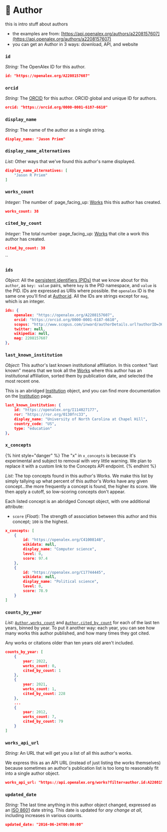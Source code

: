 # 👩 Author

this is intro stuff about authors

* the examples are from: [https://api.openalex.org/authors/a2208157607](https://api.openalex.org/authors/a2208157607)
* you can get an Author in 3 ways: download, API, and website

### `id`

_String:_ The OpenAlex ID for this author.

```json
id: "https://openalex.org/A2208157607"
```

### `orcid`

_String:_ The [ORCID](https://en.wikipedia.org/wiki/ORCID) for this author. ORCID global and unique ID for authors.

```json
orcid: "https://orcid.org/0000-0001-6187-6610"
```



### `display_name`

_String:_ The name of the author as a single string.

```json
display_name: "Jason Priem"
```



### `display_name_alternatives`

_List:_ Other ways that we've found this author's name displayed.

```json
display_name_alternatives: [
    "Jason R Priem"
]
```

### `works_count`

_Integer:_ The number of :page\_facing\_up: [Works](work.md) this this author has created.

```json
works_count: 38 
```

### `cited_by_count`

_Integer:_ The total number :page\_facing\_up: [Works](work.md) that cite a work this author has created.

```json
cited_by_count: 38 
```

``

### `ids`

_Object:_ All the [persistent identifiers (PIDs)](https://en.wikipedia.org/wiki/Persistent\_identifier) that we know about for this `author`, as `key: value` pairs, where `key` is the PID namespace, and `value` is the PID. IDs are expressed as URIs where possible. the `openalex` ID is the same one you'll find at [Author.id](author.md#id). All the IDs are strings except for  `mag`, which is an integer.

```json
ids: {
    openalex: "https://openalex.org/A2208157607",
    orcid: "https://orcid.org/0000-0001-6187-6610",
    scopus: "http://www.scopus.com/inward/authorDetails.url?authorID=36455008000&partnerID=MN8TOARS",
    twitter: null,
    wikipedia: null,
    mag: 2208157607
},
```

### `last_known_institution`

_Object:_ This author's last known institutional affiliation. In this context "last known" means that we took all the [Works](work.md) where this author has an institutional affiliation, sorted them by publication date, and selected the most recent one.

This is an abridged [Institution](institution.md) object, and you can find more documentation on the [Institution](institution.md) page.

```json
last_known_institution: {
    id: "https://openalex.org/I114027177",
    ror: "https://ror.org/0130frc33",
    display_name: "University of North Carolina at Chapel Hill",
    country_code: "US",
    type: "education"
},
```

### `x_concepts`

{% hint style="danger" %}
The "x" in `x_concepts` is because it's experimental and subject to removal with very little warning. We plan to replace it with a custom link to the Concepts API endpoint.&#x20;
{% endhint %}

_List:_ The top concepts found in this author's Works. We make this list by simply tallying up what percent of this author's Works have any given concept...the more frequently a concept is found, the higher its score. We then apply a cutoff, so low-scoring concepts don't appear.

Each listed concept is an abridged Concept object, with one additional attribute:

* `score` (_Float_): The strength of association between this author and this concept; `100` is the highest.

```json
x_concepts: [
    {
        id: "https://openalex.org/C41008148",
        wikidata: null,
        display_name: "Computer science",
        level: 0,
        score: 97.4
    },
    {
        id: "https://openalex.org/C17744445",
        wikidata: null,
        display_name: "Political science",
        level: 0,
        score: 78.9
    }
]
```

### `counts_by_year`

_List:_ [`Author.works_count`](author.md#works\_count) and [`Author.cited_by_count`](author.md#cited\_by\_count) for each of the last ten years, binned by year. To put it another way: each year, you can see how many works this author published, and how many times they got cited.&#x20;

Any works or citations older than ten years old aren't included.

```json
counts_by_year: [
    {
        year: 2022,
        works_count: 0,
        cited_by_count: 1
    },
    {
        year: 2021,
        works_count: 1,
        cited_by_count: 228
    },
    ...
    {
        year: 2012,
        works_count: 7,
        cited_by_count: 79
    }
]
```



### `works_api_url`

_String:_ An URL that will get you a list of all this author's works.

We express this as an API URL (instead of just listing the works themselves) because sometimes an author's publication list is too long to reasonably fit into a single author object.

```json
works_api_url: "https://api.openalex.org/works?filter=author.id:A2208157607",
```



### `updated_date`

_String:_ The last time anything in this author object changed, expressed as an [ISO 8601](https://en.wikipedia.org/wiki/ISO\_8601) date string. This date is updated for _any change at all_, including increases in various counts.

```json
updated_date: "2016-06-24T00:00:00"
```


